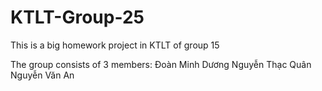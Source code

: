 # KTLT-Group-25
This is a big homework project in KTLT of group 15



The group consists of 3 members:
Đoàn Minh Dương
Nguyễn Thạc Quân
Nguyễn Văn An
